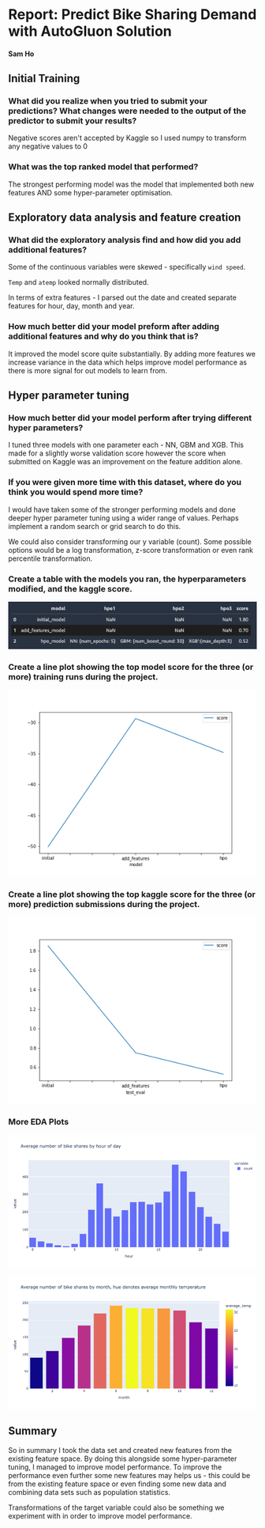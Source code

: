 # Report: Predict Bike Sharing Demand with AutoGluon Solution
#### Sam Ho

## Initial Training
### What did you realize when you tried to submit your predictions? What changes were needed to the output of the predictor to submit your results?
Negative scores aren't accepted by Kaggle so I used numpy to transform any negative values to 0

### What was the top ranked model that performed?
The strongest performing model was the model that implemented both new features AND some
hyper-parameter optimisation.

## Exploratory data analysis and feature creation
### What did the exploratory analysis find and how did you add additional features?
Some of the continuous variables were skewed - specifically `wind speed`.

`Temp` and `atemp` looked normally distributed.

In terms of extra features - I parsed out the date and created separate features for hour, day, month
and year.

### How much better did your model preform after adding additional features and why do you think that is?
It improved the model score quite substantially. By adding more features we increase variance in the data which helps improve model
performance as there is more signal for out models to learn from.

## Hyper parameter tuning
### How much better did your model perform after trying different hyper parameters?
I tuned three models with one parameter each - NN, GBM and XGB. This made for a slightly worse validation
score however the score when submitted on Kaggle was an improvement on the feature addition alone.

### If you were given more time with this dataset, where do you think you would spend more time?
I would have taken some of the stronger performing models and done deeper hyper parameter tuning using
a wider range of values. Perhaps implement a random search or grid search to do this.

We could also consider transforming our y variable (count). Some possible options would be a log
transformation, z-score transformation or even rank percentile transformation.

### Create a table with the models you ran, the hyperparameters modified, and the kaggle score.
![model_train_score.png](img/results.png)

### Create a line plot showing the top model score for the three (or more) training runs during the project.

![model_train_score.png](img/model_train_score.png)

### Create a line plot showing the top kaggle score for the three (or more) prediction submissions during the project.

![model_test_score.png](img/model_test_score.png)


### More EDA Plots

![demand_hour.png](img/demand_hour.png)

![demand_month_temperature.png](img/demand_month_temperature.png)


## Summary
So in summary I took the data set and created new features from the existing feature space. By doing this alongside some
hyper-parameter tuning, I managed to improve model performance. To improve the performance even further some new features may helps us - this could be
from the existing feature space or even finding some new data and combining data sets such as population statistics.

Transformations of the target variable could also be something we experiment with in order to improve model performance.
